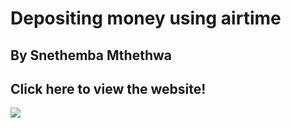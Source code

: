 
<html lang="en">
<head>
      <meta charset="UTF-8">
      <meta http-equiv="X-UA-Compatible" content="IE=edge">
	  <meta name="viewport" content="width=device-width, initial-scale=1.0">
	  <link rel="stylesheet" href="style.css" >
	  
 </head> 
 <body>
 
 <h1>Depositing money using airtime</h1>
 <h2>By Snethemba Mthethwa</h2>
 
 <a><h2>Click here to view the website!</h2></a>
	 <img src="Tut campus">
 
 </body>
 </html>

